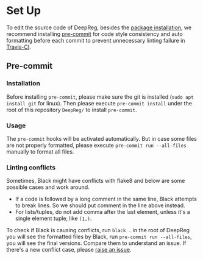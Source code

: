 # Set Up

To edit the source code of DeepReg, besides the
[package installation](../getting_started/install.html), we recommend installing
[pre-commit](https://pre-commit.com/) for code style consistency and auto formatting
before each commit to prevent unnecessary linting failure in
[Travis-CI](https://travis-ci.com/github/DeepRegNet/DeepReg).

## Pre-commit

### Installation

Before installing `pre-commit`, please make sure the git is installed
(`sudo apt install git` for linux). Then please execute `pre-commit install` under the
root of this repository `DeepReg/` to install `pre-commit`.

### Usage

The `pre-commit` hooks will be activated automatically. But in case some files are not
properly formatted, please execute `pre-commit run --all-files` manually to format all
files.

### Linting conflicts

Sometimes, Black might have conflicts with flake8 and below are some possible cases and
work around.

- If a code is followed by a long comment in the same line, Black attempts to break
  lines. So we should put comment in the line above instead.
- For lists/tuples, do not add comma after the last element, unless it's a single
  element tuple, like `(1,)`.

To check if Black is causing conflicts, run `black .` in the root of DeepReg you will
see the formatted files by Black, run `pre-commit run --all-files`, you will see the
final versions. Compare them to understand an issue. If there's a new conflict case,
please [raise an issue](https://github.com/DeepRegNet/DeepReg/issues/new/choose).
